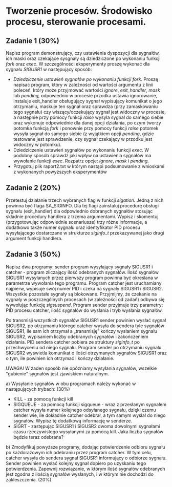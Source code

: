 # Tworzenie procesów. Środowisko procesu, sterowanie procesami.


## Zadanie 1 (30%)
Napisz program demonstrujący, czy ustawienia dyspozycji dla sygnałów, ich maski oraz czekające sysgnały są dziedziczone po wykonaniu funkcji *fork* oraz *exec*.
W szczególności eksperymenty proszę wykonać dla sygnału *SIGUSR1* w następujący sposób:

- *Dziedziczenie ustawień sygnałów po wykonaniu funkcji fork*. Proszę napisać program, który w zależności od wartości argumentu z linii poleceń, który może przyjmować wartości *ignore*, *exit_handler*, *mask* lub *pending,* odpowiednio w procesie przodka ustawia ignorowanie, instaluje exit_handler obsługujący sygnał wypisujący komunikat o jego otrzymaniu, maskuje ten sygnał oraz sprawdza (przy zamaskowaniu tego sygnału) czy wiszący/oczekujący sygnał jest widoczny w procesie, a następnie przy pomocy funkcji *raise* wysyła sygnał do samego siebie oraz wykonuje odpowiednie dla danej opcji działania, po czym tworzy potomka funkcją *fork* i ponownie przy pomocy funkcji *raise* potomek wysyła sygnał do samego siebie (z wyjątkiem opcji *pending*, gdzie testowane jest sprawdzenie, czy sygnał czekający w przodku jest widoczny w potomku).
- Dziedziczenie ustawień sygnałów po wykonaniu funkcji *exec*. W podobny sposób sprawdź jaki wpływ na ustawienia sygnałów ma wywołanie funkcji *exec*. Rozpatrz opcje: *ignore*, *mask* i *pending.*
- Przygotuj plik raport2.txt w którym nastąpi podsumowanie z wnioskami z wykonanych powyższych eksperymentów



## Zadanie 2 (20%)

Przetestuj działanie trzech wybranych flag w funkcji *sigation.* Jedną z nich powinna być flaga SA_SIGINFO. Dla tej flagi zainstaluj procedurę obsługi sygnału (exit_handler) dla odpowiednio dobranych sygnałów stosując składnie procedury handlera z trzema argumentami. Wypisz i skomentuj (przygotowując odpowiednie scenariusze) trzy różne informacje, a dodatkowo także numer sygnału oraz identyfikator PID procesu wysyłającego dostarczane w strukturze *siginfo_t* przekazywanej jako drugi argument funkcji handlera.

## Zadanie 3 (50%) 

Napisz dwa programy: sender program wysyłający sygnały SIGUSR1 i catcher - program zliczający ilość odebranych sygnałów. Ilość sygnałów SIGUSR1 wysyłanych przez pierwszy program powinna być określana w parametrze wywołania tego programu. Program catcher jest uruchamiany najpierw, wypisuje swój numer PID i czeka na sygnały SIGUSR1 i SIGUSR2. Wszystkie pozostałe sygnały są blokowane. Przyjmijmy, że czekanie na sygnały w poszczególnych procesach (w zależności od zadań) odbywa się wywołując funkcję *sigsuspend*. Program sender przyjmuje trzy parametry: PID procesu catcher, ilość sygnałów do wysłania i tryb wysłania sygnałów.

Po transmisji wszystkich sygnałów SIGUSR1 sender powinien wysłać sygnał SIGUSR2, po otrzymaniu którego catcher wysyła do sendera tyle sygnałów SIGUSR1, ile sam ich otrzymał a „transmisję” kończy wysłaniem sygnału SIGUSR2, wypisaniem liczby odebranych sygnałów i zakończeniem działania. PID sendera catcher pobiera ze struktury *siginfo_t* po przechwyceniu od niego sygnału. Program sender po otrzymaniu sygnału SIGUSR2 wyświetla komunikat o ilości otrzymanych sygnałów SIGUSR1 oraz o tym, ile powinien ich otrzymać i kończy działanie.

UWAGA! W żaden sposób nie opóźniamy wysyłania sygnałów, wszelkie "gubienie" sygnałów jest zjawiskiem naturalnym.

a) Wysyłanie sygnałów w obu programach należy wykonać w następujących trybach: (30%)

- KILL - za pomocą funkcji kill
- SIGQUEUE - za pomocą funkcji sigqueue - wraz z przesłanym sygnałem catcher wysyła numer kolejnego odsyłanego sygnału, dzięki czemu sender wie, ile dokładnie catcher odebrał, a tym samym wysłał do niego sygnałów. Wypisz tę dodatkową informację w senderze.
- SIGRT - zastępując SIGUSR1 i SIGUSR2 dwoma dowolnymi sygnałami czasu rzeczywistego wysyłanymi za pomocą kill. Jaka liczba sygnałów będzie teraz odebrana?

b) Zmodyfikuj powyższe programy, dodając potwierdzenie odbioru sygnału po każdorazowym ich odebraniu przez program catcher. W tym celu, catcher wysyła do sendera sygnał SIGUSR1 informujący o odbiorze sygnału. Sender powinien wysłać kolejny sygnał dopiero po uzyskaniu tego potwierdzenia. Zapewnij rozwiązanie, w którym ilość sygnałów odebranych jest zgodna z ilością sygnałów wysłanych, i w którym nie dochodzi do zakleszczenia. (20%)